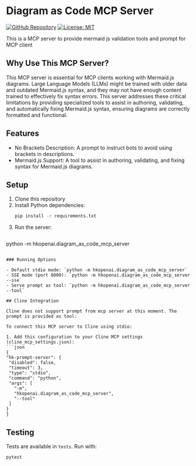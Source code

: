 # Diagram as Code MCP Server

[![GitHub Repository](https://img.shields.io/badge/GitHub-Repository-blue.svg)](https://github.com/hkopenai/hk-prompt-mcp-server)
[![License: MIT](https://img.shields.io/badge/License-MIT-yellow.svg)](https://opensource.org/licenses/MIT)

This is a MCP server to provide mermaid js validation tools and prompt for MCP client

## Why Use This MCP Server?

This MCP server is essential for MCP clients working with Mermaid.js diagrams. Large Language Models (LLMs) might be trained with older data and outdated Mermaid.js syntax, and they may not have enough content trained to effectively fix syntax errors. This server addresses these critical limitations by providing specialized tools to assist in authoring, validating, and automatically fixing Mermaid.js syntax, ensuring diagrams are correctly formatted and functional.

## Features

- No Brackets Description: A prompt to instruct bots to avoid using brackets in descriptions.
- Mermaid.js Support: A tool to assist in authoring, validating, and fixing syntax for Mermaid.js diagrams.

## Setup

1. Clone this repository
2. Install Python dependencies:
   ```bash
   pip install -r requirements.txt
   ```
3. Run the server:
   ```bash
python -m hkopenai.diagram_as_code_mcp_server
   ```

### Running Options

- Default stdio mode: `python -m hkopenai.diagram_as_code_mcp_server`
- SSE mode (port 8000): `python -m hkopenai.diagram_as_code_mcp_server --sse`
- Serve prompt as tool: `python -m hkopenai.diagram_as_code_mcp_server --tool`

## Cline Integration

Cline does not support prompt from mcp server at this moment. The prompt is provided as tool:

To connect this MCP server to Cline using stdio:

1. Add this configuration to your Cline MCP settings (cline_mcp_settings.json):
```json
{
  "hk-prompt-server": {
    "disabled": false,
    "timeout": 3,
    "type": "stdio",
    "command": "python",
    "args": [
      "-m",
      "hkopenai.diagram_as_code_mcp_server",
      "--tool"
    ]
  }
}
```

## Testing

Tests are available in `tests`. Run with:
```bash
pytest
```
